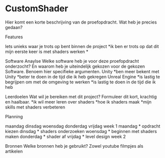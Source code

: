 # CustomShader

Hier komt een korte beschrijving van de proefopdracht. Wat heb je precies gedaan?

Features

Iets unieks waar je trots op bent binnen de project
*ik ben er trots op dat dit mijn eerste keer is met shaders werken
* 

Software Anaylse
Welke software heb je voor deze proefopdracht onderzocht? En waarom heb je uiteindelijk gekozen voor de gekozen Software. Benoem hier specifieke argumenten.
Unity
*ben meer bekent met Unity
*beter te doen in de tijd die ik heb gekregen
Unreal Engine
*is lastig te begrijpen om met de omgeving te werken
*is lastig te doen in de tijd die ik heb

Leerdoelen
Wat wil je bereiken met dit project? Formuleer dit kort, krachtig en haalbaar.
*ik wil meer leren over shaders 
*hoe ik shaders maak
*mijn skills met shaders verbeteren

Planning


maandag	dinsdag	woensdag	donderdag	vrijdag
week 1
maandag * opdracht kiezen
dinsdag * shaders onderzoeken
woensdag * beginnen met shaders maken
donderdag * shader af 
vrijdag * level design
week 2					

Bronnen
Welke bronnen heb je gebruikt? Zowel youtube filmpjes als artikelen

